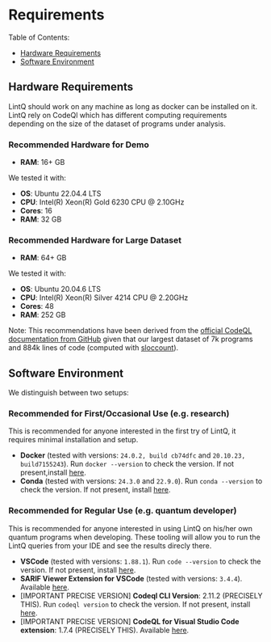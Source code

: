 # Requirements

Table of Contents:
- [Hardware Requirements](#hardware-requirements)
- [Software Environment](#software-environment)


## Hardware Requirements

LintQ should work on any machine as long as docker can be installed on it.
LintQ rely on CodeQl which has different computing requirements depending on the size of the dataset of programs under analysis.

### Recommended Hardware for Demo
- **RAM**: 16+ GB

We tested it with:
- **OS**: Ubuntu 22.04.4 LTS
- **CPU**: Intel(R) Xeon(R) Gold 6230 CPU @ 2.10GHz
- **Cores**: 16
- **RAM**: 32 GB

### Recommended Hardware for Large Dataset
- **RAM**: 64+ GB

We tested it with:
- **OS**: Ubuntu 20.04.6 LTS
- **CPU**: Intel(R) Xeon(R) Silver 4214 CPU @ 2.20GHz
- **Cores**: 48
- **RAM**: 252 GB

Note: This recommendations have been derived from the [official CodeQL documentation from GitHub](https://docs.github.com/en/code-security/code-scanning/creating-an-advanced-setup-for-code-scanning/recommended-hardware-resources-for-running-codeql) given that our largest dataset of 7k programs and 884k lines of code (computed with [sloccount](https://dwheeler.com/sloccount/)).


## Software Environment

We distinguish between two setups:

### Recommended for First/Occasional Use (e.g. research)
This is recommended for anyone interested in the first try of LintQ, it requires minimal installation and setup.

- **Docker** (tested with versions: `24.0.2, build cb74dfc` and `20.10.23, build7155243`). Run `docker --version` to check the version. If not present,install [here](https://docs.docker.com/get-docker/).
- **Conda** (tested with versions: `24.3.0` and `22.9.0`). Run `conda --version` to check the version. If not present, install [here](https://docs.conda.io/en/latest/miniconda.html).


### Recommended for Regular Use (e.g. quantum developer)
This is recommended for anyone interested in using LintQ on his/her own quantum programs when developing. These tooling will allow you to run the LintQ queries from your IDE and see the results direcly there.

- **VSCode** (tested with versions: `1.88.1`). Run `code --version` to check the version. If not present, install [here](https://code.visualstudio.com/).
- **SARIF Viewer Extension for VSCode** (tested with versions: `3.4.4`). Available [here](https://marketplace.visualstudio.com/items?itemName=MS-SarifVSCode.sarif-viewer).
- [IMPORTANT PRECISE VERSION] **Codeql CLI Version**: 2.11.2 (PRECISELY THIS). Run `codeql version` to check the version. If not present, install [here](https://github.com/github/codeql-cli-binaries/releases/tag/v2.11.2).
- [IMPORTANT PRECISE VERSION] **CodeQL for Visual Studio Code extension**: 1.7.4 (PRECISELY THIS). Available [here](https://github.com/github/vscode-codeql/blob/main/extensions/ql-vscode/CHANGELOG.md#174---29-october-2022).